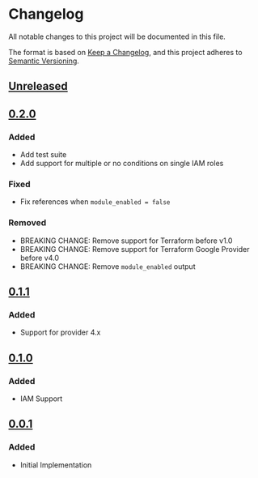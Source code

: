 # Changelog

All notable changes to this project will be documented in this file.

The format is based on [Keep a Changelog](https://keepachangelog.com/en/1.0.0/),
and this project adheres to [Semantic Versioning](https://semver.org/spec/v2.0.0.html).

## [Unreleased]

## [0.2.0]

### Added

- Add test suite
- Add support for multiple or no conditions on single IAM roles

### Fixed

- Fix references when `module_enabled = false`

### Removed

- BREAKING CHANGE: Remove support for Terraform before v1.0
- BREAKING CHANGE: Remove support for Terraform Google Provider before v4.0
- BREAKING CHANGE: Remove `module_enabled` output

## [0.1.1]

### Added

- Support for provider 4.x

## [0.1.0]

### Added

- IAM Support

## [0.0.1]

### Added

- Initial Implementation

<!-- markdown-link-check-disable -->

[unreleased]: https://github.com/mineiros-io/terraform-google-folder/compare/v0.2.0...HEAD
[0.2.0]: https://github.com/mineiros-io/terraform-google-folder/compare/v0.1.1...v0.2.0
[0.1.1]: https://github.com/mineiros-io/terraform-google-folder/compare/v0.1.0...v0.1.1
[0.1.0]: https://github.com/mineiros-io/terraform-google-folder/compare/v0.0.1...v0.1.0
[0.0.1]: https://github.com/mineiros-io/terraform-google-folder/releases/tag/v0.0.1

<!-- markdown-link-check-disabled -->
